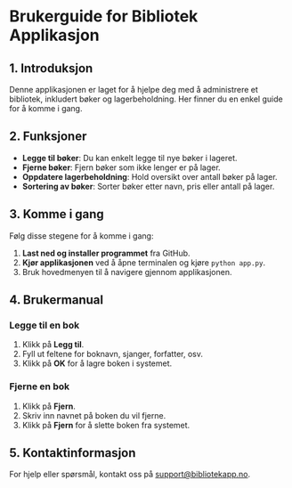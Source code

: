 # Brukerguide for Bibliotek Applikasjon

## 1. Introduksjon
Denne applikasjonen er laget for å hjelpe deg med å administrere et bibliotek, inkludert bøker og lagerbeholdning. Her finner du en enkel guide for å komme i gang.

## 2. Funksjoner
- **Legge til bøker**: Du kan enkelt legge til nye bøker i lageret.
- **Fjerne bøker**: Fjern bøker som ikke lenger er på lager.
- **Oppdatere lagerbeholdning**: Hold oversikt over antall bøker på lager.
- **Sortering av bøker**: Sorter bøker etter navn, pris eller antall på lager.

## 3. Komme i gang
Følg disse stegene for å komme i gang:
1. **Last ned og installer programmet** fra GitHub.
2. **Kjør applikasjonen** ved å åpne terminalen og kjøre `python app.py`.
3. Bruk hovedmenyen til å navigere gjennom applikasjonen.

## 4. Brukermanual
### Legge til en bok
1. Klikk på **Legg til**.
2. Fyll ut feltene for boknavn, sjanger, forfatter, osv.
3. Klikk på **OK** for å lagre boken i systemet.

### Fjerne en bok
1. Klikk på **Fjern**.
2. Skriv inn navnet på boken du vil fjerne.
3. Klikk på **Fjern** for å slette boken fra systemet.

## 5. Kontaktinformasjon
For hjelp eller spørsmål, kontakt oss på support@bibliotekapp.no.

